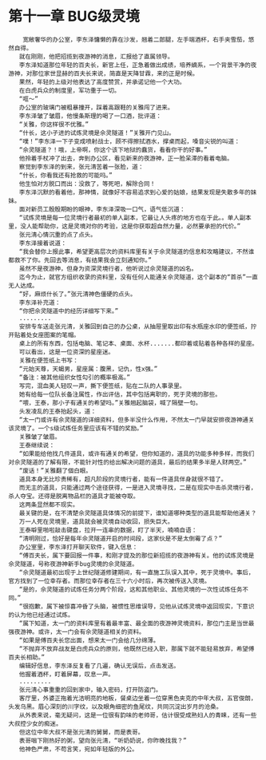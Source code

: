 # 第十一章 BUG级灵境
        宽敞奢华的办公室，李东泽慵懒的靠在沙发，翘着二郎腿，左手端酒杯，右手夹雪茄，悠然自得。
       就在刚刚，他把招揽到夜游神的消息，汇报给了直属领导。
       李东泽知道那位年轻的百夫长，新官上任，正急着做出成绩，培养嫡系，一个背景干净的夜游神，对那位家世显赫的百夫长来说，简直是天降甘霖，来的正是时候。
       果然，年轻的上级对他表达了高度赞赏，并承诺记他一个大功。
       在白虎兵众的制度里，军功重于一切。
       “哐～”
       办公室的玻璃门被粗暴撞开，踩着高跟鞋的关雅闯了进来。
       李东泽皱了皱眉，他慢条斯理的喝了一口酒，批评道：
       “关雅，你这样很不优雅。”
       “什长，这小子进的试炼灵境是佘灵隧道！”关雅开门见山。
       “噗！”李东泽一下子变成喷射战士，顾不得擦拭酒水，撑桌而起，嗓音尖锐的叫道：
       “佘灵隧道？！哦，上帝啊，你这个该下地狱的蠢货，看看你干的好事。”
       他拎着手杖冲了出去，奔到办公区，看见新来的夜游神，正一脸呆滞的看着电脑。
       察觉到李东泽的到来，张元清苦着一张脸，道：
       “什长，你看我还有抢救的可能吗。”
       他生怕对方脱口而出：没救了，等死吧，解除合同！
       李东泽沉默的看着他，那神情，就像好不容易追求到心爱的姑娘，结果发现是失散多年的妹妹。
       面对新员工殷殷期盼的眼神，李东泽深吸一口气，语气低沉道：
       “试炼灵境是每一位灵境行者最初的单人副本，它最让人头疼的地方也在于此。。单人副本里，没人能帮助你，这是灵境对你的考验，这是你获取超自然力量，必然要承担的代价。”
       张元清心情沉重的点了点头。
       李东泽接着说道：
       “我会替你上报此事，希望更高层次的资料库里有关于佘灵隧道的信息和攻略建议，不然谁都救不了你。先回去等消息，有结果我会立刻通知你。”
       虽然不是夜游神，但身为资深灵境行者，他听说过佘灵隧道的凶名。
       迄今为止，就官方组织收录的资料里，没有任何人能通关佘灵隧道，这个副本的“首杀”一直无人达成。
       “好，麻烦什长了。”张元清神色僵硬的点头。
       李东泽补充道：
       “你把佘灵隧道中的经历详细写下来。”
       .........
       安排专车送走张元清，关雅回到自己的办公桌，从抽屉里取出印有水瓶座水印的便签纸，拧开贴着处女座图案的笔帽。
       桌上的所有东西，包括电脑、笔记本、桌面、水杯.......都印着或贴着各种各样的星座。
       可以看出，这是一位资深的星座迷。
       关雅在便签纸上书写：
       “元始天尊，天蝎男，星座属：腹黑，记仇，性x强。”
       “备注：被其他组织女性勾引的概率极高。”
       写完，混血美人轻叹一声，撕下便签纸，贴在二队的人事录里。
       她有给每一位队长备注属性，作出评估，其中包括离职的，死于灵境的那些。
       “喂，王泰，那小子有通关的希望吗。”关雅翘起脑袋，喊了隔壁一句。
       头发凌乱的王泰抬起头，道：
       “太一门或许有佘灵隧道的详细资料，但多半没什么作用，不然太一门早就安排夜游神通关该灵境了。一个s级试炼任务里应该有不错的奖励。”
       关雅皱了皱眉。
       王泰继续说：
       “如果能给他找几件道具，或许有通关的希望，但你知道的，道具的功能多种多样，而我们对佘灵隧道的了解有限，不能针对性的给出解决问题的道具，最后的结果多半是人财两空。”
       “废话！”关雅翻了個白眼。
       道具本身无比珍贵稀有，超凡阶段的灵境行者，能有一件道具伴身就很不错了。
       而无主的道具，只能通过两个途径获得，一是进入灵境寻找，二是在现实中击杀灵境行者，杀人夺宝。还得是脱离物品栏的道具才能被夺取。
       这两条显然都不现实。
       最关键的是，在不清楚佘灵隧道具体情况的前提下，谁知道哪种类型的道具能帮助他通关？
       万一人死在灵境里，道具就会被灵境自动收回，损失巨大。
       王泰噼里啪啦敲击键盘，拉开一连串的数据，盯了半天，喃喃自语：
       “清明刚过，恰好是每年佘灵隧道开启的时间段，这家伙是不是太倒霉了点？”
       办公室里，李东泽打开聊天软件，键入信息：
       “傅百夫长，属下要回报一件事，和刚才提及的那位新招揽的夜游神有关。他的试炼灵境是佘灵隧道，号称夜游神新手bug灵境的佘灵隧道。
       “佘灵隧道最初出现于上世纪隧道修建期间，有一直施工队误入其中，死于灵境中。事后，官方找到了一位幸存者。而那位幸存者在三十六小时后，再次被传送入灵境。
       “是的，佘灵隧道的试炼任务分两个阶段，这和其他职业、其他灵境的一次性试炼任务不同。”
       “很抱歉，属下被惊喜冲昏了头脑，被惯性思维误导，见他从试炼灵境中返回现实，下意识的认为他已经通过试炼。
       “属下知道，太一门的资料库里有着最丰富、最全面的夜游神灵境资料，那位门主是当世最强夜游神。或许，太一门会有佘灵隧道相关的资料。
       “如果是傅百夫长您出面，想来太一门会给几分绵薄。
       “不抛弃不放弃战友是白虎兵众的原则，他既然已经入职，那属下就不能轻易放弃，希望傅百夫长相助。”
       编辑好信息，李东泽反复看了几遍，确认无误后，点击发送。
       他握着酒杯，盯着屏幕，叹息一声。
       .........
       张元清心事重重的回到家中，输入密码，打开防盗门。
       客厅里，外婆正拖着光洁明亮的地板，餐桌边坐着一位穿黑色夹克的中年大叔，五官俊朗，头发乌黑。眉心深刻的川字纹，以及眼角细密的鱼尾纹，共同沉淀出岁月的沧桑。
       从外表来说，毫无疑问，这是一位很有韵味的老帅哥，估计很受成熟妇人的青睐，还有一些大叔控少女的痴迷。
       但这位中年大叔不是张元清的舅舅，而是表哥。
       表哥咽下刚热好的粥，望向张元清，“听奶奶说，你昨晚找我？”
       他神色严肃，不苟言笑，宛如年轻版的外公。